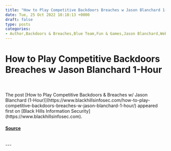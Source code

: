 ```yaml
---
title: "How to Play Competitive Backdoors Breaches w Jason Blanchard 1-Hour"
date: Tue, 25 Oct 2022 18:18:13 +0000
draft: false
type: posts
categories: 
- Author,Backdoors & Breaches,Blue Team,Fun & Games,Jason Blanchard,Webcasts
---
```

# How to Play Competitive Backdoors Breaches w Jason Blanchard 1-Hour

<br/>

<br/>
The post [How to Play Competitive Backdoors & Breaches w/ Jason Blanchard (1-Hour)](https://www.blackhillsinfosec.com/how-to-play-competitive-backdoors-breaches-w-jason-blanchard-1-hour/) appeared first on [Black Hills Information Security](https://www.blackhillsinfosec.com).

#### [Source](https://www.blackhillsinfosec.com/how-to-play-competitive-backdoors-breaches-w-jason-blanchard-1-hour/)

<br/>
---
